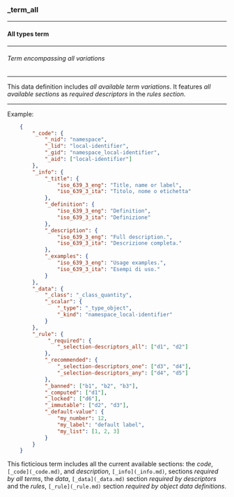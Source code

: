 ### _term_all



------
#### All types term



------
###### Term encompassing all variations



------
This data definition includes *all available term variations*. It features *all available sections* as *required descriptors* in the *rules section*.



------
Example:

```json
	{
		"_code": {
			"_nid": "namespace",
			"_lid": "local-identifier",
			"_gid": "namespace_local-identifier",
			"_aid": ["local-identifier"]
		},
		"_info": {
			"_title": {
				"iso_639_3_eng": "Title, name or label",
				"iso_639_3_ita": "Titolo, nome o etichetta"
			},
			"_definition": {
				"iso_639_3_eng": "Definition",
				"iso_639_3_ita": "Definizione"
			},
			"_description": {
				"iso_639_3_eng": "Full description.",
				"iso_639_3_ita": "Descrizione completa."
			},
			"_examples": {
				"iso_639_3_eng": "Usage examples.",
				"iso_639_3_ita": "Esempi di uso."
			}
		},
		"_data": {
			"_class": "_class_quantity",
			"_scalar": {
				"_type": "_type_object",
				"_kind": "namespace_local-identifier"
			}
		},
		"_rule": {
			 "_required": {
				"_selection-descriptors_all": ["d1", "d2"]
			},
			"_recommended": {
				"_selection-descriptors_one": ["d3", "d4"],
				"_selection-descriptors_any": ["d4", "d5"]
			},
			"_banned": ["b1", "b2", "b3"],
			"_computed": ["d1"],
			"_locked": ["d6"],
			"_immutable": ["d2", "d3"],
			"_default-value": {
				"my_number": 12,
				"my_label": "default label",
				"my_list": [1, 2, 3]
			}
		}
	}
```

This ficticious term includes all the current available sections: the *code*, `[_code](_code.md)`, and *description*, `[_info](_info.md)`, sections *required by all terms*, the *data*, `[_data](_data.md)` section *required by descriptors* and the *rules*, `[_rule](_rule.md)` section *required by object data definitions*.
